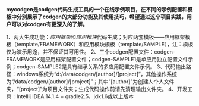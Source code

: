 **mycodgen是codgen代码生成工具的一个在线示例项目，在不同的示例配置和模板中分别展示了codgen的大部分功能及其使用技巧，希望通过这个项目实践，用户可以对codgen有更深入的了解。**

1、两大生成功能：*应用框架*和*应用模块*代码生成；对应两套模板——应用框架模板（template/FRAMEWORK）和应用模块模板（template/SAMPLE），注：模板仅为演示用途，并不保证其可用性。
2、三个codgen配置文件：codgen-FRAMEWORK是应用框架配置文件；codgen-SAMPLE1是单应用独立配置文件示例；codgen-SAMPLE2是具有继承关系的多应用配置文件示例。
3、代码输出路径：windows系统为“d:/data/codgen/[author]/[project]”，其他操作系统为“/data/codgen/[author]/[project]”；其中“[author]”为创建人个人文件夹，“[project]”为项目文件夹；生成代码操作前请先清理输出文件夹。
4、开发工具：Intellij IDEA 14.1.4 + gradle2.5，jdk1.6或以上版本